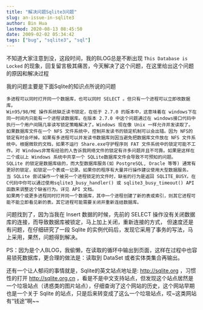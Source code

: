```yaml
---
title: "解决问题Sqlite3问题"
slug: an-issue-in-sqlite3
author: Bin Hua
lastmod: 2020-08-13 08:45:50
date: 2009-02-02 05:34:42
tags: ["bug", "sqlite3", "sql"]
---
```


不知道大家注意到没，这段时间，我的BLOG总是不断出现 `This Database is Locked` 的现象，回复留言极其痛苦，今天解决了这个问题，在这里给出这个问题的原因和解决过程

我的问题主要是下面Sqlite的知识点所说的问题

```
多进程可以同时打开同一个数据库，也可以同时 SELECT 。但只有一个进程可以立即改数据库。
Win95/98/ME 操作系统缺乏读书锁定，在低于 2.7.0 的版本中，这意味着在 windows下在同一时间内只能有一个进程读数据库。在版本 2.7.0 中这个问题通过在 windows接口代码中执行一个用户间隔几率读写锁定策略解决了。Windows 现在像 Unix 一样允许并发读取了。
如果数据库文件在一个 NFS 文件系统中，控制并发读书的锁定机制可以会出错。因为 NFS的锁定有时会坏掉。如果有多进程可以并发读书数据库则因当避免把数据库文件放在 NFS 文件系统中。根据微软的文档，如果不运行 Share.exe守护程序则 FAT 文件系统中的锁定可能不工作。对 Windows非常有经验的人告诉我网络文件的锁定有许多问题并且不可靠。如果是这样在二个或以上 Windows 系统中共享一个 SQLite数据库文件会导致不可预知的问题。
SQLite 的锁定是数据库级的，而大型数据库服务(如 PostgreSQL, Oracle 等等) 通常有更好的锁定，如锁定一个表或一记录。如果你的程序有大量并行操作建议使用大型数据服务。
当 SQLite 尝试操作一个被另一个进程锁定的文件时，缺省的行为是返回 SQLITE_BUSY。在 C代码中你可以通过使用sqlite3_busy_handler() 或 sqlite3_busy_timeout() API函数来调整这个缺省行为。详见 API 文档。
如果两个或更多进程同时打开同一个数据库，其中一个进程创建了新的表或索引，则其它进程可能不能立即看见新的表。其它进程可能需要关闭并重新连结数据库。
```

问题找到了，因为当我在 Insert 数据的时候，先前的 SELECT 操作没有关闭数据库的连接，而导致数据库被锁定，马上加上关闭，重新连接的方式， 但速度还是有问题，在仔细研究了一段 Sqlite 的实例代码后，发现它采用了事务的写法，马上采用，果然，问题得到解决。

PS：因为是个人BLOG，我偷懒，在读取的循环中输出到页面，这样在过程中也容易锁死数据库，更合理的做法是：读取到 DataSet 或者实体类集合再输出。

还有一个让人郁闷的事情就是，Sqlite的英文站点地址是: http://sqlite.org ，习惯性的打开 http://sqlite.org.cn ，看是不是中文支持站点，但发现这个站点居然是一个垃圾站点（诱惑类的图片站点），仔细查询了这个网站的历史，这个网站早期也是一个关于 Sqlite 的站点，只是后来转变成了这么一个垃圾站点，哎~这类网站有“钱途”啊~~
